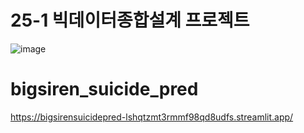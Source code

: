 # 25-1 빅데이터종합설계 프로젝트 
![image](https://github.com/user-attachments/assets/e0a575e0-d85a-4c6d-8974-cf0843c49184)

# bigsiren_suicide_pred
https://bigsirensuicidepred-lshqtzmt3rmmf98qd8udfs.streamlit.app/
